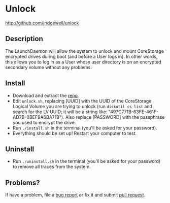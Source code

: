 Unlock
=========

http://github.com/jridgewell/unlock

## Description

The LaunchDaemon will allow the system to unlock and mount CoreStorage encrypted drives during boot (and before a User logs in). In other words, this allows you to log in as a User whose user directory is on an encrypted secondary volume without any problems.

## Install

- Download and extract the [repo][].
- Edit `unlock.sh`, replacing \[UUID\] with the UUID of the CoreStorage Logical Volume you are trying to unlock (run `diskutil cs list` and search for the LV UUID; it will be a string like: "497C771B-63FE-461F-AD7B-0BEF9A6BA718"). Also replace \[PASSWORD\] with the passphrase you used to encrypt the drive.
- Run `./install.sh` in the terminal (you'll be asked for your password).
- Everything should be set up! Restart your computer to test.

## Uninstall

- Run `./uninstall.sh` in the terminal (you'll be asked for your password) to remove all traces from the system.

## Problems?

If have a problem, file a [bug report][issue] or fix it and submit [pull request][pull].

[repo]: https://github.com/jridgewell/unlock/tarball/master
[issue]: http://github.com/jridgewell/unlock/issues
[pull]: http://github.com/jridgewell/unlock/pulls
